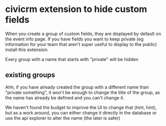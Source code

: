 # civicrm extension to hide custom fields
When you create a group of custom fields, they are displayed by default on the event info page.
If you have fields you want to keep private (eg information for your team that aren't super useful to display to the public) install this extension.

Every group with a name that starts with "private" will be hidden

## existing groups
Ahh, if you have already created the group with a different name than "private something", it won't be enough to change the title of the group, as the name has already be defined and you can't change it.

We haven't found the budget to improve the UI to change that (hint, hint), but as a work around, you can either change it directly in the database or use the api explorer to alter the name (the later is safer)


